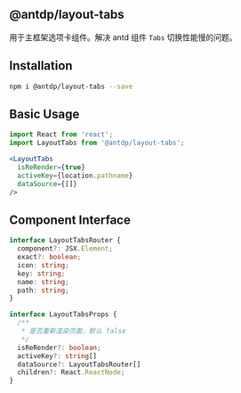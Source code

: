 @antdp/layout-tabs
---

用于主框架选项卡组件。解决 antd 组件 `Tabs` 切换性能慢的问题。

## Installation

```bash
npm i @antdp/layout-tabs --save
```

## Basic Usage

```jsx
import React from 'react';
import LayoutTabs from '@antdp/layout-tabs';

<LayoutTabs
  isReRender={true}
  activeKey={location.pathname}
  dataSource={[]}
/>
```

## Component Interface

```typescript
interface LayoutTabsRouter {
  component?: JSX.Element;
  exact?: boolean;
  icon: string;
  key: string;
  name: string;
  path: string;
}

interface LayoutTabsProps {
  /**
   * 是否重新渲染页面，默认 false
   */
  isReRender?: boolean;
  activeKey?: string[]
  dataSource?: LayoutTabsRouter[]
  children?: React.ReactNode;
}
```